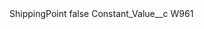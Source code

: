 <?xml version="1.0" encoding="UTF-8"?>
<CustomMetadata xmlns="http://soap.sforce.com/2006/04/metadata" xmlns:xsi="http://www.w3.org/2001/XMLSchema-instance" xmlns:xsd="http://www.w3.org/2001/XMLSchema">
    <label>ShippingPoint</label>
    <protected>false</protected>
    <values>
        <field>Constant_Value__c</field>
        <value xsi:type="xsd:string">W961</value>
    </values>
</CustomMetadata>
